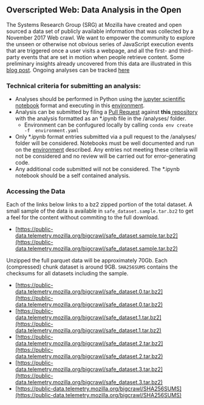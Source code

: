 ## Overscripted Web: Data Analysis in the Open

The Systems Research Group (SRG) at Mozilla have created and open sourced a data set of publicly available information that was collected by a November 2017 Web crawl. We want to empower the community to explore the unseen or otherwise not obvious series of JavaScript execution events that are triggered once a user visits a webpage, and all the first- and third-party events that are set in motion when people retrieve content.
Some preliminary insights already uncovered from this data are illustrated in this [blog post](https://medium.com/firefox-context-graph/overscripted-digging-into-javascript-execution-at-scale-2ed508f21862). 
Ongoing analyses can be tracked [here](https://github.com/mozilla/overscripted/tree/master/analyses)

### Technical criteria for submitting an analysis:
- Analyses should be performed in Python using the [jupyter scientific notebook](https://jupyter-notebook.readthedocs.io/en/stable/) format and executing in this [environment](https://github.com/mozilla/overscripted/blob/master/analyses/environment.yaml). 
- Analysis can be submitted by filing a [Pull Request](https://help.github.com/articles/using-pull-requests) against __this__[ repository](https://github.com/mozilla/overscripted) with the analysis formatted as an *.ipynb file in the /analyses/ folder. 
  - Environment can be confugured locally by calling `conda env create -f  environment.yaml`
- Only *.ipynb format entries submitted via a pull request to the /analyses/ folder will be considered. Notebooks must be well documented and run on the [environment](https://github.com/mozilla/overscripted/blob/master/analyses/environment.yaml) described. Any entries not meeting these criteria will not be considered and no review will be carried out for error-generating code.
- Any additional code submitted will not be considered. The *.ipynb notebook should be a self contained analysis.

### Accessing the Data
Each of the links below links to a bz2 zipped portion of the total dataset. A small sample of the data is available in `safe_dataset.sample.tar.bz2` to get a feel for the content without commiting to the full download.
- [https://public-data.telemetry.mozilla.org/bigcrawl/safe_dataset.sample.tar.bz2](https://public-data.telemetry.mozilla.org/bigcrawl/safe_dataset.sample.tar.bz2)

Unzipped the full parquet data will be approximately 70Gb. Each (compressed) chunk dataset is around 9GB. `SHA256SUMS` contains the checksums for all datasets including the sample.
- [https://public-data.telemetry.mozilla.org/bigcrawl/safe_dataset.0.tar.bz2](https://public-data.telemetry.mozilla.org/bigcrawl/safe_dataset.0.tar.bz2)
- [https://public-data.telemetry.mozilla.org/bigcrawl/safe_dataset.1.tar.bz2](https://public-data.telemetry.mozilla.org/bigcrawl/safe_dataset.1.tar.bz2)
- [https://public-data.telemetry.mozilla.org/bigcrawl/safe_dataset.2.tar.bz2](https://public-data.telemetry.mozilla.org/bigcrawl/safe_dataset.2.tar.bz2)
- [https://public-data.telemetry.mozilla.org/bigcrawl/safe_dataset.3.tar.bz2](https://public-data.telemetry.mozilla.org/bigcrawl/safe_dataset.3.tar.bz2)
- [https://public-data.telemetry.mozilla.org/bigcrawl/SHA256SUMS](https://public-data.telemetry.mozilla.org/bigcrawl/SHA256SUMS)
